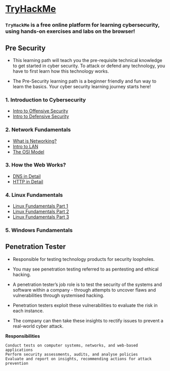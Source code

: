 # [TryHackMe](https://tryhackme.com/)

### **`TryHackMe`** is a free online platform for learning cybersecurity, using hands-on exercises and labs on the browser!
 

## Pre Security

- This learning path will teach you the pre-requisite technical knowledge to get started in cyber security. To attack or defend any technology, you have to first learn how this technology works.

- The Pre-Security learning path is a beginner friendly and fun way to learn the basics. Your cyber security learning journey starts here!

### 1. Introduction to Cybersecurity

- [Intro to Offensive Security](https://github.com/ShubhamJagtap2000/TryHackMe-THM/tree/main/01%20-%20Introduction%20to%20Cybersecurity/01%20-%20Intro%20to%20Offensive%20Security)
- [Intro to Defensive Security](https://github.com/ShubhamJagtap2000/TryHackMe-THM/tree/main/01%20-%20Introduction%20to%20Cybersecurity/02%20-%20Intro%20to%20Defensive%20Security)
      
### 2. Network Fundamentals

- [What is Networking?](https://github.com/ShubhamJagtap2000/TryHackMe-THM/tree/main/02%20-%20Network%20Fundamentals/01%20-%20What%20is%20Networking)
- [Intro to LAN](https://github.com/ShubhamJagtap2000/TryHackMe-THM/tree/main/02%20-%20Network%20Fundamentals/02%20-%20Intro%20to%20LAN)
- [The OSI Model](https://github.com/ShubhamJagtap2000/TryHackMe-THM/tree/main/02%20-%20Network%20Fundamentals/03%20-%20The%20OSI%20Model)

### 3. How the Web Works?

- [DNS in Detail](https://github.com/ShubhamJagtap2000/TryHackMe-THM/tree/main/03%20-%20How%20the%20Web%20Works%3F/01%20-%20DNS%20in%20Detail)
- [HTTP in Detail](https://github.com/ShubhamJagtap2000/TryHackMe-THM/tree/main/03%20-%20How%20the%20Web%20Works%3F/02%20-%20HTTP%20in%20Detail)

### 4. Linux Fundamentals

- [Linux Fundamentals Part 1](https://github.com/ShubhamJagtap2000/TryHackMe-THM/tree/main/04%20-%20Linux%20Fundamentals/01%20-%20Linux%20Fundamentals%20Part%201)
- [Linux Fundamentals Part 2](https://github.com/ShubhamJagtap2000/TryHackMe-THM/tree/main/04%20-%20Linux%20Fundamentals/02%20-%20Linux%20Fundamentals%20Part%202)
- [Linux Fundamentals Part 3](https://github.com/ShubhamJagtap2000/TryHackMe-THM/tree/main/04%20-%20Linux%20Fundamentals/01%20-%20Linux%20Fundamentals%20Part%203)

### 5. Windows Fundamentals




## Penetration Tester

- Responsible for testing technology products for security loopholes.

- You may see penetration testing referred to as pentesting and ethical hacking. 
- A penetration tester’s job role is to test the security of the systems and software within a company - through attempts to uncover flaws and vulnerabilities through systemised hacking. 
- Penetration testers exploit these vulnerabilities to evaluate the risk in each instance. 
- The company can then take these insights to rectify issues to prevent a real-world cyber attack.

**Responsibilities**

    Conduct tests on computer systems, networks, and web-based applications
    Perform security assessments, audits, and analyse policies
    Evaluate and report on insights, recommending actions for attack prevention

